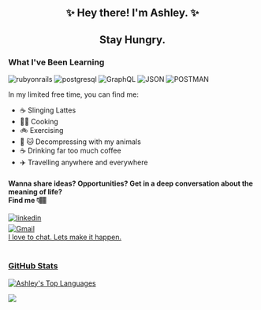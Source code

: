 <div align="center">
  
## ✨ Hey there! I'm Ashley. ✨ 

  
## Stay Hungry.    
</div>
<h3> What I've Been Learning </h3>

![rubyonrails](https://img.shields.io/badge/rubyonrails-000000?style=for-the-badge&logo=rubyonrails&logoColor=red)
![postgresql](https://img.shields.io/badge/postgresql-000000?style=for-the-badge&logo=postgresql&logoColor=light-blue)
![GraphQL](https://img.shields.io/badge/GraphQL-000000?style=for-the-badge&logo=GraphQL&logoColor=pink)
![JSON](https://img.shields.io/badge/JSON-100000?style=for-the-badge&logo=JSON&logoColor=477DC3&labelColor=000000&color=000000)
![POSTMAN](https://img.shields.io/badge/POSTMAN-100000?style=for-the-badge&logo=Postman&logoColor=ef5b25&labelColor=000000&color=000000)







In my limited free time, you can find me:
<br>
- ☕ Slinging Lattes
- 👩‍🍳 Cooking
- 🚲 Exercising
- 🐶 🐱 Decompressing with my animals
- ☕️ Drinking far too much coffee
- ✈️ Travelling anywhere and everywhere


<h4>Wanna share ideas? Opportunities? Get in a deep conversation about the meaning of life? 
<br>
Find me 👇🏽 </h4>

<a href="https://linkedin.com/in/ashuhleyt" target="_blank">
 <img src=https://img.shields.io/badge/linkedin-%231E77B5.svg?&style=for-the-badge&logo=linkedin&logoColor=white alt=linkedin style="margin-bottom: 5px;" />
</a>
<br>
<a href='mailto:ashuhleyt@gmail.com'><img alt='Gmail' src='https://img.shields.io/badge/Email_Me-100000?style=for-the-badge&logo=Gmail&logoColor=f2a60c&labelColor=08851b&color=c71610'/>
<br>
I love to chat. Lets make it happen. 
<br> 

<br>
<h3>GitHub Stats</h3>

[![Ashley's Top Languages](https://github-readme-stats.vercel.app/api/top-langs/?username=ashuhleyt)](https://github.com/anuraghazra/github-readme-stats)

![](https://github-readme-stats.vercel.app/api?username=ashuhleyt&show_icons=true&hide_border=true)
<!---
ashuhleyt/ashuhleyt is a ✨ special ✨ repository because its `README.md` (this file) appears on your GitHub profile.
You can click the Preview link to take a look at your changes.
--->
